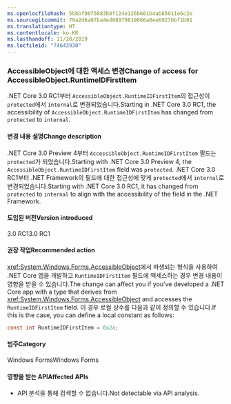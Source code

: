```yaml
---
ms.openlocfilehash: 5bbbf9075683b0f124e126b661b4ab85011e6c2e
ms.sourcegitcommit: 79a2d6a07ba4ed08979819666a0ee6927bbf1b01
ms.translationtype: HT
ms.contentlocale: ko-KR
ms.lasthandoff: 11/28/2019
ms.locfileid: "74643930"
---
```

### <a name="change-of-access-for-accessibleobjectruntimeidfirstitem"></a><span data-ttu-id="54340-101">AccessibleObject에 대한 액세스 변경</span><span class="sxs-lookup"><span data-stu-id="54340-101">Change of access for AccessibleObject.RuntimeIDFirstItem</span></span>

<span data-ttu-id="54340-102">.NET Core 3.0 RC1부터 `AccessibleObject.RuntimeIDFirstItem`의 접근성이 `protected`에서 `internal`로 변경되었습니다.</span><span class="sxs-lookup"><span data-stu-id="54340-102">Starting in .NET Core 3.0 RC1, the accessibility of `AccessibleObject.RuntimeIDFirstItem` has changed from `protected` to `internal`.</span></span>

#### <a name="change-description"></a><span data-ttu-id="54340-103">변경 내용 설명</span><span class="sxs-lookup"><span data-stu-id="54340-103">Change description</span></span>

<span data-ttu-id="54340-104">.NET Core 3.0 Preview 4부터 `AccessibleObject.RuntimeIDFirstItem` 필드는 `protected`가 되었습니다.</span><span class="sxs-lookup"><span data-stu-id="54340-104">Starting with .NET Core 3.0 Preview 4, the `AccessibleObject.RuntimeIDFirstItem` field was `protected`.</span></span> <span data-ttu-id="54340-105">.NET Core 3.0 RC1부터 .NET Framework의 필드에 대한 접근성에 맞게 `protected`에서 `internal`로 변경되었습니다.</span><span class="sxs-lookup"><span data-stu-id="54340-105">Starting with .NET Core 3.0 RC1, it has changed from `protected` to `internal` to align with the accessibility of the field in the .NET Framework.</span></span>

#### <a name="version-introduced"></a><span data-ttu-id="54340-106">도입된 버전</span><span class="sxs-lookup"><span data-stu-id="54340-106">Version introduced</span></span>

<span data-ttu-id="54340-107">3.0 RC1</span><span class="sxs-lookup"><span data-stu-id="54340-107">3.0 RC1</span></span>

#### <a name="recommended-action"></a><span data-ttu-id="54340-108">권장 작업</span><span class="sxs-lookup"><span data-stu-id="54340-108">Recommended action</span></span>

<span data-ttu-id="54340-109"><xref:System.Windows.Forms.AccessibleObject>에서 파생되는 형식을 사용하여 .NET Core 앱을 개발하고 `RuntimeIDFirstItem` 필드에 액세스하는 경우 변경 내용이 영향을 받을 수 있습니다.</span><span class="sxs-lookup"><span data-stu-id="54340-109">The change can affect you if you've developed a .NET Core app with a type that derives from <xref:System.Windows.Forms.AccessibleObject> and accesses the `RuntimeIDFirstItem` field.</span></span> <span data-ttu-id="54340-110">이 경우 로컬 상수를 다음과 같이 정의할 수 있습니다.</span><span class="sxs-lookup"><span data-stu-id="54340-110">If this is the case, you can define a local constant as follows:</span></span>

```csharp
const int RuntimeIDFirstItem = 0x2a;
```

#### <a name="category"></a><span data-ttu-id="54340-111">범주</span><span class="sxs-lookup"><span data-stu-id="54340-111">Category</span></span>

<span data-ttu-id="54340-112">Windows Forms</span><span class="sxs-lookup"><span data-stu-id="54340-112">Windows Forms</span></span>

#### <a name="affected-apis"></a><span data-ttu-id="54340-113">영향을 받는 API</span><span class="sxs-lookup"><span data-stu-id="54340-113">Affected APIs</span></span>

- <span data-ttu-id="54340-114">API 분석을 통해 검색할 수 없습니다.</span><span class="sxs-lookup"><span data-stu-id="54340-114">Not detectable via API analysis.</span></span>

<!-- 

### Affected APIs

- Not detectable via API analysis.

-->
